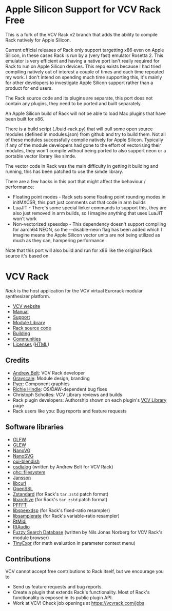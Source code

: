 # Apple Silicon Support for VCV Rack Free

This is a fork of the VCV Rack v2 branch that adds the ability to compile Rack natively for Apple Silicon.

Current official releases of Rack only support targetting x86 even on Apple Silicon, in these cases Rack is run by a (very fast) emulator Rosetta 2. This emulator is very efficient and having a native port isn't really required for Rack to run on Apple Silicon devices. This repo exists because I had tried compiling natively out of interest a couple of times and each time repeated my work. I don't intend on spending much time supporting this, it's mainly for other developers to investigate Apple Silicon support rather than a product for end users.

The Rack source code and its plugins are separate, this port does not contain any plugins, they need to be ported and built separately.

An Apple Silicon build of Rack will not be able to load Mac plugins that have been built for x86.

There is a build script (./buid-rack.py) that will pull some open source modules (defined in modules.json) from github and try to build them. Not all of these modules successfully compile natively for Apple Silicon. Typically if any of the module developers had gone to the effort of vectorising their modules, they won't compile without being ported to also support neon or a portable vector library like simde.

The vector code in Rack was the main difficulty in getting it building and running, this has been patched to use the simde library.

There are a few hacks in this port that might affect the behaviour / performance:
* Floating point modes - Rack sets some floating point rounding modes in initMXCSR, this port just comments out that code in arm builds
* LuaJIT - There's some special linker commands to support this, they are also just removed in arm builds, so I imagine anything that uses LuaJIT won't work
* Non-vectorized speexdsp - This dependency doesn't support compiling for aarch64 NEON, so the --disable-neon flag has been added which I imagine means the Apple Silicon vector units are not being utilized as much as they can, hampering performance

Note that this port will also build and run for x86 like the original Rack source it's based on.

# VCV Rack

*Rack* is the host application for the VCV virtual Eurorack modular synthesizer platform.

- [VCV website](https://vcvrack.com/)
- [Manual](https://vcvrack.com/manual/)
- [Support](https://vcvrack.com/support)
- [Module Library](https://library.vcvrack.com/)
- [Rack source code](https://github.com/VCVRack/Rack)
- [Building](https://vcvrack.com/manual/Building)
- [Communities](https://vcvrack.com/manual/Communities)
- [Licenses](LICENSE.md) ([HTML](LICENSE.html))

## Credits

- [Andrew Belt](https://github.com/AndrewBelt): VCV Rack developer
- [Grayscale](https://grayscale.info/): Module design, branding
- [Pyer](https://www.pyer.be/): Component graphics
- [Richie Hindle](http://entrian.com/audio/): OS/DAW-dependent bug fixes
- Christoph Scholtes: VCV Library reviews and builds
- Rack plugin developers: Authorship shown on each plugin's [VCV Library](https://library.vcvrack.com/) page
- Rack users like you: Bug reports and feature requests

## Software libraries

- [GLFW](https://www.glfw.org/)
- [GLEW](http://glew.sourceforge.net/)
- [NanoVG](https://github.com/memononen/nanovg)
- [NanoSVG](https://github.com/memononen/nanosvg)
- [oui-blendish](https://github.com/geetrepo/oui-blendish)
- [osdialog](https://github.com/AndrewBelt/osdialog) (written by Andrew Belt for VCV Rack)
- [ghc::filesystem](https://github.com/gulrak/filesystem)
- [Jansson](https://digip.org/jansson/)
- [libcurl](https://curl.se/libcurl/)
- [OpenSSL](https://www.openssl.org/)
- [Zstandard](https://facebook.github.io/zstd/) (for Rack's `tar.zstd` patch format)
- [libarchive](https://libarchive.org/) (for Rack's `tar.zstd` patch format)
- [PFFFT](https://bitbucket.org/jpommier/pffft/)
- [libspeexdsp](https://gitlab.xiph.org/xiph/speexdsp/-/tree/master/libspeexdsp) (for Rack's fixed-ratio resampler)
- [libsamplerate](https://github.com/libsndfile/libsamplerate) (for Rack's variable-ratio resampler)
- [RtMidi](https://www.music.mcgill.ca/~gary/rtmidi/)
- [RtAudio](https://www.music.mcgill.ca/~gary/rtaudio/)
- [Fuzzy Search Database](https://bitbucket.org/j_norberg/fuzzysearchdatabase) (written by Nils Jonas Norberg for VCV Rack's module browser)
- [TinyExpr](https://codeplea.com/tinyexpr) (for math evaluation in parameter context menu)

## Contributions

VCV cannot accept free contributions to Rack itself, but we encourage you to

- Send us feature requests and bug reports.
- Create a plugin that extends Rack's functionality. Most of Rack's functionality is exposed in its public plugin API.
- Work at VCV! Check job openings at <https://vcvrack.com/jobs>
